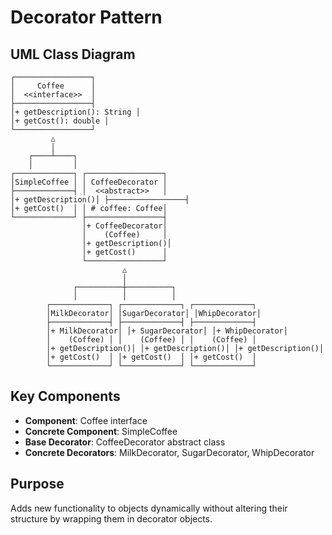 # Decorator Pattern

## UML Class Diagram

```
┌─────────────────┐
│     Coffee      │
│  <<interface>>  │
├─────────────────┤
│+ getDescription(): String │
│+ getCost(): double │
└─────────────────┘
         △
         │
    ┌────┴────┐
    │         │
┌─────────────┐ ┌─────────────────┐
│SimpleCoffee │ │ CoffeeDecorator │
├─────────────┤ │  <<abstract>>   │
│+ getDescription()│ ├─────────────────┤
│+ getCost()  │ │ # coffee: Coffee│
└─────────────┘ ├─────────────────┤
                │+ CoffeeDecorator│
                │    (Coffee)     │
                │+ getDescription()│
                │+ getCost()      │
                └─────────────────┘
                         △
                         │
              ┌──────────┼──────────┐
              │          │          │
        ┌─────────────┐ ┌─────────────┐ ┌─────────────┐
        │MilkDecorator│ │SugarDecorator│ │WhipDecorator│
        ├─────────────┤ ├─────────────┤ ├─────────────┤
        │+ MilkDecorator│ │+ SugarDecorator│ │+ WhipDecorator│
        │    (Coffee) │ │    (Coffee) │ │    (Coffee) │
        │+ getDescription()│ │+ getDescription()│ │+ getDescription()│
        │+ getCost()  │ │+ getCost()  │ │+ getCost()  │
        └─────────────┘ └─────────────┘ └─────────────┘
```

## Key Components
- **Component**: Coffee interface
- **Concrete Component**: SimpleCoffee
- **Base Decorator**: CoffeeDecorator abstract class
- **Concrete Decorators**: MilkDecorator, SugarDecorator, WhipDecorator

## Purpose
Adds new functionality to objects dynamically without altering their structure by wrapping them in decorator objects.
